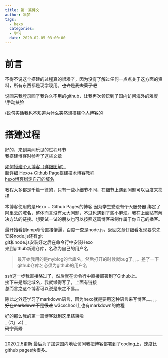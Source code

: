 ```yaml
---
title: 第一篇博文
author: 凛梦
tags:
  - hexo
  categories:
  - 学习
  date: 2020-02-05 03:00:00
---
```

# 前言


  不得不说这个搭建的过程真的很艰辛，因为没有了解过任何一点点关于这方面的资料，所有东西都是现学现用。~~也许是我太菜了吧~~  

说回来我登录回了我许久不用的github，让我再次领悟到了国内访问海外的难度\\手动扶脸  

~~(说句实话我也不知道为什么突然想搭建个人博客的~~  

# 搭建过程

<!--more-->

好的，来到喜闻乐见的过程环节  
我搭建博客时参考了这些文章  

[如何搭建个人博客（详细图解）](https://blog.csdn.net/weixin_45355752/article/details/94590804)  
[超详细 Hexo+ Github Page搭建技术博客教程](https://segmentfault.com/a/1190000017986794)  
[hexo博客绑定自己的域名](https://www.jianshu.com/p/da20ddc03cdf)  

教程大多都是千篇一律的，只有一些小细节不同，在细节上遇到问题可以百度来抉择  

本博客使用的是Hexo + Github Pages的博客  ~~因为学生党没有个人服务器~~ 绑定了阿里云的域名，整体而言没有太大问题，不过也遇到了些小麻烦。我在上面贴有解决方法的链接。想要试一试的朋友也可以按照这篇博客来制作属于你自己的播客。

最开始看到nmp命令直接懵逼，百度一查是node.js，返回文章仔细看发现要求先安装node.js还有git  
git和node.js安装好之后在命令行中安装Hexo  
来到github新建仓库，名称为自己的用户名
>最开始我用的是myblog的仓库名，然后打开的时候就bug了。。。差了一下github仓库名必须为github的用户名  

ssh这一步我直接略过了，然后就在命令行中直接部署到了Github上。  
接下来是绑定域名，我就懒得写了，上面有链接  
总而言之这个博客可以说是来之不易。。  
    
除此之外还学习了markdown语言，因为hexo就是要用这种语言来写博客。。。。。~~好在markdown不是很难~~ w3cschool上也有markdown的教程  

好的那么我的第一篇博客就到这里结束啦  
\_ (:τ」∠) \_  
~~码字真累~~  

---
2020.2.5更新
最后为了加速国内地址访问我把博客部署到了coding上，速度比github pages快很多。